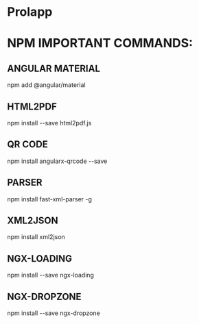 # Prolapp

# NPM IMPORTANT COMMANDS:

## ANGULAR MATERIAL
npm add @angular/material

## HTML2PDF
npm install --save html2pdf.js

## QR CODE
npm install angularx-qrcode --save

## PARSER
npm install fast-xml-parser -g

## XML2JSON
npm install xml2json

## NGX-LOADING
npm install --save ngx-loading

## NGX-DROPZONE
npm install --save ngx-dropzone